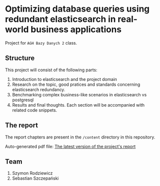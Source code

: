 # Optimizing database queries using redundant elasticsearch in real-world business applications
Project for `AGH Bazy Danych 2` class.

## Structure
This project will consist of the following parts:
1. Introduction to elasticsearch and the project domain
2. Research on the topic, good pratices and standards concerning elasticsearch redundancy.
3. Benchmarking complex business-like scenarios in elasticsearch vs postgresql
4. Results and final thoughts.
Each section will be accompanied with related code snippets.

## The report
The report chapters are present in the `/content` directory in this repository.

Auto-generated pdf file: [The latest version of the project's report](https://github.com/sszczep/BD2021/releases/latest/download/final.pdf)

## Team
1. Szymon Rodziewicz
2. Sebastian Szczepański

